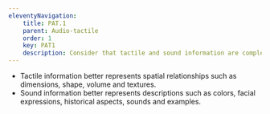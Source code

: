 ```yaml
---
eleventyNavigation:
    title: PAT.1
    parent: Audio-tactile
    order: 1
    key: PAT1
    description: Consider that tactile and sound information are complementary to each other.
---
```

- Tactile information better represents spatial relationships such as dimensions, shape, volume and textures.
- Sound information better represents descriptions such as colors, facial expressions, historical aspects, sounds and examples.
